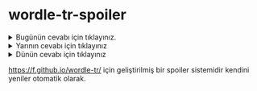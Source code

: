 # wordle-tr-spoiler

<details>
  <summary>Bugünün cevabı için tıklayınız.</summary>
  <br>
    <b> terek </b>
</details>

<details>
  <summary>Yarının cevabı için tıklayınız</summary>
  <br>
   <b> şüphe </b>
</details>

<details>
  <summary>Dünün cevabı için tıklayınız </summary>
  <br>
  <b> milli </b>
</details>

https://f.github.io/wordle-tr/ için geliştirilmiş bir spoiler sistemidir kendini yeniler otomatik olarak.

